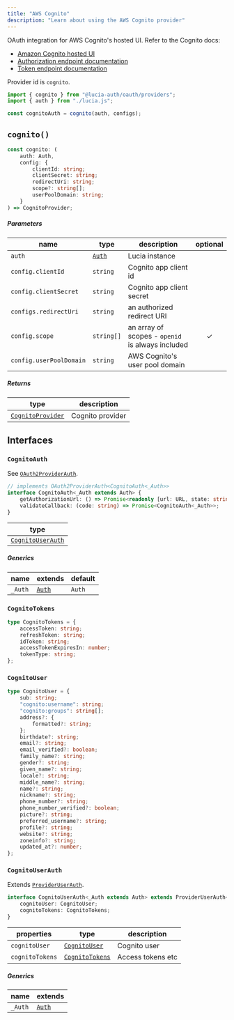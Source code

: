 ```yaml
---
title: "AWS Cognito"
description: "Learn about using the AWS Cognito provider"
---
```


OAuth integration for AWS Cognito's hosted UI. Refer to the Cognito docs:

- [Amazon Cognito hosted UI](https://docs.aws.amazon.com/cognito/latest/developerguide/cognito-user-pools-app-integration.html)
- [Authorization endpoint documentation](https://docs.aws.amazon.com/cognito/latest/developerguide/authorization-endpoint.html)
- [Token endpoint documentation](https://docs.aws.amazon.com/cognito/latest/developerguide/token-endpoint.html)

Provider id is `cognito`.

```ts
import { cognito } from "@lucia-auth/oauth/providers";
import { auth } from "./lucia.js";

const cognitoAuth = cognito(auth, configs);
```

## `cognito()`

```ts
const cognito: (
	auth: Auth,
	config: {
		clientId: string;
		clientSecret: string;
		redirectUri: string;
		scope?: string[];
		userPoolDomain: string;
	}
) => CognitoProvider;
```

##### Parameters

| name                    | type                                       | description                                      | optional |
| ----------------------- | ------------------------------------------ | ------------------------------------------------ | :------: |
| `auth`                  | [`Auth`](/reference/lucia/interfaces/auth) | Lucia instance                                   |          |
| `config.clientId`       | `string`                                   | Cognito app client id                            |          |
| `config.clientSecret`   | `string`                                   | Cognito app client secret                        |          |
| `configs.redirectUri`   | `string`                                   | an authorized redirect URI                       |          |
| `config.scope`          | `string[]`                                 | an array of scopes - `openid` is always included |    ✓     |
| `config.userPoolDomain` | `string`                                   | AWS Cognito's user pool domain                   |          |

##### Returns

| type                                  | description      |
| ------------------------------------- | ---------------- |
| [`CognitoProvider`](#cognitoprovider) | Cognito provider |

## Interfaces

### `CognitoAuth`

See [`OAuth2ProviderAuth`](/reference/oauth/interfaces/oauth2providerauth).

```ts
// implements OAuth2ProviderAuth<CognitoAuth<_Auth>>
interface CognitoAuth<_Auth extends Auth> {
	getAuthorizationUrl: () => Promise<readonly [url: URL, state: string]>;
	validateCallback: (code: string) => Promise<CognitoAuth<_Auth>>;
}
```

| type                                  |
| ------------------------------------- |
| [`CognitoUserAuth`](#cognitouserauth) |

##### Generics

| name    | extends                                    | default |
| ------- | ------------------------------------------ | ------- |
| `_Auth` | [`Auth`](/reference/lucia/interfaces/auth) | `Auth`  |

### `CognitoTokens`

```ts
type CognitoTokens = {
	accessToken: string;
	refreshToken: string;
	idToken: string;
	accessTokenExpiresIn: number;
	tokenType: string;
};
```

### `CognitoUser`

```ts
type CognitoUser = {
	sub: string;
	"cognito:username": string;
	"cognito:groups": string[];
	address?: {
		formatted?: string;
	};
	birthdate?: string;
	email?: string;
	email_verified?: boolean;
	family_name?: string;
	gender?: string;
	given_name?: string;
	locale?: string;
	middle_name?: string;
	name?: string;
	nickname?: string;
	phone_number?: string;
	phone_number_verified?: boolean;
	picture?: string;
	preferred_username?: string;
	profile?: string;
	website?: string;
	zoneinfo?: string;
	updated_at?: number;
};
```

### `CognitoUserAuth`

Extends [`ProviderUserAuth`](/reference/oauth/interfaces/provideruserauth).

```ts
interface CognitoUserAuth<_Auth extends Auth> extends ProviderUserAuth<_Auth> {
	cognitoUser: CognitoUser;
	cognitoTokens: CognitoTokens;
}
```

| properties      | type                              | description       |
| --------------- | --------------------------------- | ----------------- |
| `cognitoUser`   | [`CognitoUser`](#cognitouser)     | Cognito user      |
| `cognitoTokens` | [`CognitoTokens`](#cognitotokens) | Access tokens etc |

##### Generics

| name    | extends                                    |
| ------- | ------------------------------------------ |
| `_Auth` | [`Auth`](/reference/lucia/interfaces/auth) |
